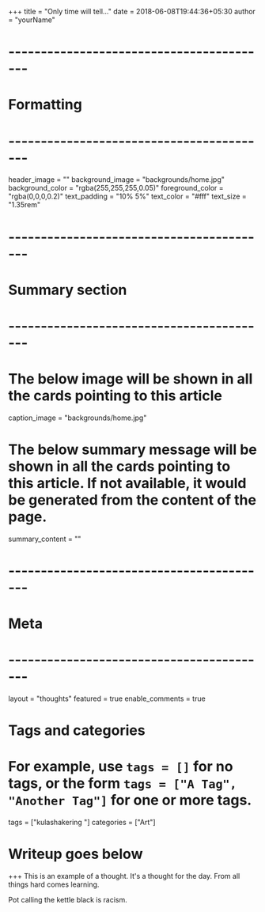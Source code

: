 +++
title = "Only time will tell..."
date = 2018-06-08T19:44:36+05:30
author = "yourName"

# -----------------------------------------
# Formatting
# -----------------------------------------
header_image = ""
background_image = "backgrounds/home.jpg"
background_color = "rgba(255,255,255,0.05)"
foreground_color = "rgba(0,0,0,0.2)"
text_padding = "10% 5%"
text_color = "#fff"
text_size = "1.35rem"
# -----------------------------------------
# Summary section
# -----------------------------------------
# The below image will be shown in all the cards pointing to this article
caption_image = "backgrounds/home.jpg"
# The below summary message will be shown in all the cards pointing to this article. If not available, it would be generated from the content of the page.
summary_content = ""
# -----------------------------------------
# Meta
# -----------------------------------------
layout = "thoughts"
featured = true
enable_comments = true

# Tags and categories
# For example, use `tags = []` for no tags, or the form `tags = ["A Tag", "Another Tag"]` for one or more tags.
tags = ["kulashakering "]
categories = ["Art"]

# Writeup goes below
+++
This is an example of a thought. It's a thought for the day. From all things hard comes learning.

Pot calling the kettle black is racism.